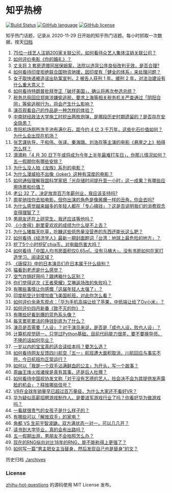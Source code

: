 # 知乎热榜
[![Build Status](https://github.com/ToWeLong/zhihu-hot-questions/workflows/CI/badge.svg)](https://github.com/ToWeLong/zhihu-hot-questions/actions)
[![GitHub language](https://img.shields.io/badge/language-golang-orange.svg)](https://golang.org/)
[![GitHub license](https://img.shields.io/github/license/ToWeLong/zhihu-hot-questions)](https://github.com/ToWeLong/zhihu-hot-questions/blob/main/LICENSE)

知乎热门话题，记录从 2020-11-29 日开始的知乎热门话题。每小时抓取一次数据，按天[归档](./archives)

<!-- BEGIN -->

1. [75位一线艺人注销200家关联公司，如何看待众艺人集体注销关联公司？](https://www.zhihu.com/question/457181415)
1. [如何评价电影《你的婚礼》？](https://www.zhihu.com/question/437513111)
1. [丈夫将 3 套房遗赠同居保姆案，法院以违背公序良俗改判无效，是否合理?](https://www.zhihu.com/question/457149946)
1. [如何看待印度拒绝联合国物资驰援，因印度有「健全的体系」来处理问题？](https://www.zhihu.com/question/457285008)
1. [女子取快递被造谣出轨案宣判，2 被告人获刑 1 年、缓刑 2 年，对法治建设有什么重大意义？](https://www.zhihu.com/question/457266748)
1. [如何看待特朗普批拜登正「破坏美国」，确认将再次参选总统？](https://www.zhihu.com/question/457256439)
1. [税务总局回应郑爽涉嫌偷逃税，要求上海等相关税务机关严查通过「阴阳合同」等偷逃税行为，将会产生什么影响？](https://www.zhihu.com/question/457264887)
1. [演员观看自己的作品是一种怎样的体验？](https://www.zhihu.com/question/294472677)
1. [中南财经政法大学施工时挖出两枚炮弹，是哪段历史时期遗留的？是否存在安全隐患？](https://www.zhihu.com/question/457122815)
1. [贵阳机场厕所洗手池布满化石，距今约 4 亿 3 千万年，这些化石价值如何？为什么会出现在机场？](https://www.zhihu.com/question/456986321)
1. [张艺谋执导，于和伟、张译、秦海璐、刘浩存等主演的电影《悬崖之上》拍得怎么样？](https://www.zhihu.com/question/398744121)
1. [滴滴称「4 月 30 日下午或将成为今年上半年最难打车日」，你那儿情况如何？五一假期你有哪些安排？](https://www.zhihu.com/question/457167453)
1. [为什么没人拍《龙族》系列的电影？](https://www.zhihu.com/question/448178834)
1. [为什么漫威拍不出像《joker》这种有深度的电影？](https://www.zhihu.com/question/456837407)
1. [如何通俗理解我国科学家把「光存储时间提升至一小时」这一成果？有哪些应用场景和价值？](https://www.zhihu.com/question/456553305)
1. [老公 32 了，决定放弃百万年薪创业，我应该支持吗?](https://www.zhihu.com/question/447327404)
1. [周星驰找你去拍电影，但你出演的角色是像酱爆一样的丑角，你会去吗?](https://www.zhihu.com/question/453812398)
1. [为什么感觉越来越多的年轻人都在「专心搞钱」？这是否说明我们的消费观念变得理智了？](https://www.zhihu.com/question/457140241)
1. [男朋友还在上研究生，我还应该等他吗？](https://www.zhihu.com/question/455432407)
1. [《小舍得》剧里夏欢欢的成绩为什么提不上去？](https://www.zhihu.com/question/455735077)
1. [为什么猪每天吃草，吃糠这些低热量没营养的东西还能长这么肥？](https://www.zhihu.com/question/450554480)
1. [如何看待《经济学人》最新一期封面题词「台湾：地球上最危险的地方」？](https://www.zhihu.com/question/457260755)
1. [挖了5个小时挖矿chia币，对电脑伤害大吗？](https://www.zhihu.com/question/454866562)
1. [如何看待「中国人均书房面积仅0.65㎡，没有马桶大」，没有书房如何在家打造学习、阅读区域？](https://www.zhihu.com/question/456014343)
1. [《唐探3》中的日本演员们在日本属于什么级别？](https://www.zhihu.com/question/444896076)
1. [猫看到老虎是什么感觉？](https://www.zhihu.com/question/455697352)
1. [空气炸锅好用吗？跟烤箱什么区别？](https://www.zhihu.com/question/291230420)
1. [你们觉得这次《王者荣耀》艾琳返场改的失败吗？](https://www.zhihu.com/question/455420512)
1. [有哪些事情让你感慨「这届年轻人太强了」？](https://www.zhihu.com/question/456812148)
1. [印度航空计划增加直飞美国航班，对此你怎么看？](https://www.zhihu.com/question/457239121)
1. [如何评价余承东观点：「华为手机高端让给了苹果，中低端让给了Ov小米」？](https://www.zhihu.com/question/457258690)
1. [如何评价四月新番《致不灭的你》？](https://www.zhihu.com/question/454515151)
1. [有哪些好看到爆的蓝色系头像？](https://www.zhihu.com/question/401740430)
1. [每天累死累活的挣钱到底为了什么？](https://www.zhihu.com/question/456067816)
1. [演员是否需要「人设」？对于演员来说，是否是「成也人设，败也人设」？](https://www.zhihu.com/question/266121028)
1. [计算机视觉研一，只学过Python基础，目前代码能力很差，要不要换导师，不换的话如何毕业？](https://www.zhihu.com/question/456784414)
1. [一岁以内的宝宝真的适合读绘本吗？要怎么选？](https://www.zhihu.com/question/456575498)
1. [如何看待网友反馈四川航空「五一」航班遭大面积取消，川航回应与事实不符，今日航班均正常运行？](https://www.zhihu.com/question/457234462)
1. [如何以「我是一个双手沾满鲜血的公主」为开头，写一个故事？](https://www.zhihu.com/question/442702619)
1. [周幽王烽火戏诸侯是真有其事，还是后人杜撰？](https://www.zhihu.com/question/20836590)
1. [如何看待中国视协发文称「对于没有艺德的艺人，社会决不会为其提供发声露脸的机会」？释放哪些信号？](https://www.zhihu.com/question/457179755)
1. [VR在全球年销量早已超过百万量级，为什么大家还不看好VR？](https://www.zhihu.com/question/455504976)
1. [华为疑似高薪招聘游戏制作人，是要进军游戏行业了吗？你看好华为做游戏吗？](https://www.zhihu.com/question/457206027)
1. [一看就很贵气的女孩子是什么样子的？](https://www.zhihu.com/question/322175199)
1. [有哪些可以「解放双手」的家电？](https://www.zhihu.com/question/438924211)
1. [角都 VS 生前宇智波鼬，双方满状态一对一，可以几几开？](https://www.zhihu.com/question/454291279)
1. [读书到大学毕业，真的会有出路吗？](https://www.zhihu.com/question/452847044)
1. [五一假期出游，男朋友不会拍照怎么办？](https://www.zhihu.com/question/456855235)
1. [现在的RNG纵向对比18年的RNG，能不能称得上更强了？](https://www.zhihu.com/question/450488501)
1. [如何写一篇“男主把女主当替身，然后发现自己也是替身”的文？](https://www.zhihu.com/question/437395484)

<!-- END -->

历史归档 [./archives](./archives)


### License
[zhihu-hot-questions](https://github.com/towelong/zhihu-hot-questions) 的源码使用 MIT License 发布。